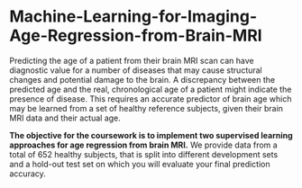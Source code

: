 # Machine-Learning-for-Imaging-Age-Regression-from-Brain-MRI

Predicting the age of a patient from their brain MRI scan can have diagnostic value for a number of diseases 
that may cause structural changes and potential damage to the brain. A discrepancy between the predicted age and the real, 
chronological age of a patient might indicate the presence of disease. This requires an accurate predictor of brain age 
which may be learned from a set of healthy reference subjects, given their brain MRI data and their actual age.

**The objective for the coursework is to implement two supervised learning approaches for age regression from brain MRI.** 
We provide data from a total of 652 healthy subjects, that is split into different development sets and a hold-out test 
set on which you will evaluate your final prediction accuracy.
